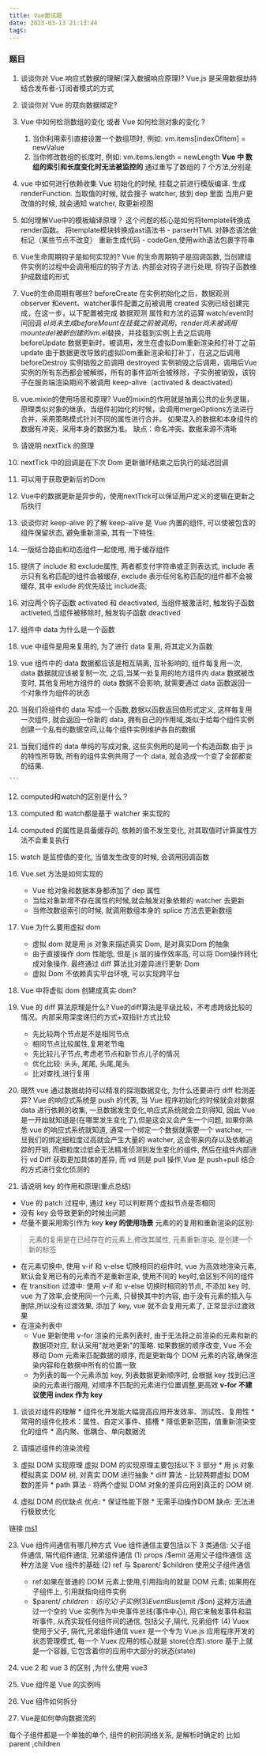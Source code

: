 ```yaml
---
title: Vue面试题
date: 2023-03-13 21:13:44
tags:
---
```

### 题目

1. 谈谈你对 Vue 响应式数据的理解(深入数据响应原理)?
 Vue.js 是采用数据劫持结合发布者-订阅者模式的方式
   
2. 谈谈你对 Vue 的双向数据绑定?

3. Vue 中如何检测数组的变化 或者 Vue 如何检测对象的变化 ?
    1. 当你利用索引直接设置一个数组项时, 例如:
       vm.items[indexOfItem] = newValue
    2. 当你修改数组的长度时, 例如: vm.items.length = newLength
    **Vue 中 数组的索引和长度变化时无法被监控的**
    通过重写了数组的 7 个方法,分别是

4. vue 中如何进行依赖收集
   Vue 初始化的时候, 挂载之前进行模版编译. 生成 renderFunction.
   当取值的时候, 就会搜子 watcher, 放到 dep 里面
   当用户更改值的时候, 就会通知 watcher, 取更新视图
5. 如何理解Vue中的模板编译原理？
   这个问题的核心是如何将template转换成render函数。
   将template模块转换成ast语法书 - parserHTML
   对静态语法做标记（某些节点不改变）
   重新生成代码 - codeGen,使用with语法包裹字符串
6. Vue生命周期钩子是如何实现的?
   Vue 的生命周期钩子是回调函数, 当创建组件实例的过程中会调用相应的钩子方法. 内部会对钩子进行处理, 将钩子函数维护成数组的形式

7. Vue的生命周期有哪些?
    beforeCreate 在实例初始化之后，数据观测observer 和event、watcher事件配置之前被调用
    created 实例已经创建完成，在这一步，以下配置被完成
      数据观测
      属性和方法的运算
      watch/event时间回调
      $el尚未生成
      beforeMount 在挂载之前被调用，render尚未被调用
      mounted el被新创建的vm.$el替换，并挂载到实例上去之后调用
      beforeUpdate 数据更新时，被调用，发生在虚拟Dom重新渲染和打补丁之前
      update 由于数据更改导致的虚拟Dom重新渲染和打补丁，在这之后调用
      beforeDestroy 实例销毁之前调用
      destroyed 实例销毁之后调用，调用后Vue实例的所有东西都会被解绑，所有的事件监听会被移除，子实例被销毁，该钩子在服务端渲染期间不被调用
      keep-alive（activated & deactivated）
8. vue.mixin的使用场景和原理?
    Vue的mixin的作用就是抽离公共的业务逻辑，原理类似对象的继承，当组件初始化的时候，会调用mergeOptions方法进行合并，采用策略模式针对不同的属性进行合并。
    如果混入的数据和本身组件的数据有冲突，采用本身的数据为准。
    缺点：命名冲突、数据来源不清晰
9.  请说明 nextTick 的原理
   
   1. nextTick 中的回调是在下次 Dom 更新循环结束之后执行的延迟回调
   2. 可以用于获取更新后的Dom
   3. Vue中的数据更新是异步的，使用nextTick可以保证用户定义的逻辑在更新之后执行

10.  谈谈你对 keep-alive 的了解
   keep-alive 是 Vue 内置的组件, 可以使被包含的组件保留状态, 避免重新渲染, 其有一下特性:
   1. 一版结合路由和动态组件一起使用, 用于缓存组件
   2. 提供了 include 和 exclude属性, 两者都支付字符串或正则表达式, include 表示只有名称匹配的组件会被缓存, exclude 表示任何名称匹配的组件都不会被缓存, 其中 exlude 的优先级比 include高; 
   3. 对应两个钩子函数 activated 和 deactivated, 当组件被激活时, 触发钩子函数 activeted,当组件被移除时, 触发钩子函数 deactived
11.   组件中 data 为什么是一个函数
   1. vue 中组件是用来复用的, 为了进行 data 复用, 将其定义为函数
   2. vue 组件中的 data 数据都应该是相互隔离, 互补影响的, 组件每复用一次, data 数据就应该被复制一次, 之后,当某一处复用的地方组件内 data 数据被改变时, 其他复用地方组件的 data 数据不会影响, 就需要通过 data 函数返回一个对象作为组件的状态
   3.  当我们将组件的 data 写成一个函数,数据以函数返回值形式定义, 这样每复用一次组件, 就会返回一份新的 data, 拥有自己的作用域,类似于给每个组件实例创建一个私有的数据空间,让每个组件实例维护各自的数据
   4.  当我们组件的 data 单纯的写成对象, 这些实例用的是同一个构造函数.由于 js 的特性所导致, 所有的组件实例共用了一个 data, 就会造成一个变了全部都变的结果.
   
    ```
12.   computed和watch的区别是什么？
   1. computed 和 watch都是基于 watcher 来实现的
   2. computed 的属性是具备缓存的, 依赖的值不发生变化, 对其取值时计算属性方法不会重复执行
   3. watch 是监控值的变化, 当值发生改变的时候, 会调用回调函数

13. Vue.set 方法是如何实现的
    * Vue 给对象和数据本身都添加了 dep 属性
    * 当给对象新增不存在属性的时候,就会触发对象依赖的 watcher 去更新
    * 当修改数组索引的时候, 就调用数组本身的 splice 方法去更新数组
14. Vue 为什么要用虚拟 dom
    * 虚拟 dom 就是用 js 对象来描述真实 Dom, 是对真实Dom 的抽象
    * 由于直接操作 dom 性能低, 但是 js 层的操作效率高, 可以将 Dom操作转化成对象操作. 最终通过 diff 算法比对差异进行更新 Dom
    * 虚拟 Dom 不依赖真实平台环境, 可以实现跨平台

15. Vue 中将虚拟 dom 创建成真实 dom?
16. Vue 的 diff 算法原理是什么?
    Vue的diff算法是平级比较，不考虑跨级比较的情况。内部采用深度递归的方式+双指针方式比较
    * 先比较两个节点是不是相同节点
    * 相同节点比较属性,复用老节电
    * 先比较儿子节点,考虑老节点和新节点儿子的情况
    * 优化比较: 头头, 尾尾, 头尾,尾头
    * 比对查找,进行复用
17. 既然 vue 通过数据劫持可以精准的探测数据变化, 为什么还要进行 diff 检测差异?
    Vue 的响应式系统是 push 的代表, 当 Vue 程序初始化的时候就会对数据 data 进行依赖的收集, 一旦数据发生变化,响应式系统就会立刻得知, 因此 Vue 是一开始就知道是(在哪里发生变化了),但是这会又会产生一个问题, 如果你熟悉 vue 的响应式系统就知道, 通常一个绑定一个数据就需要一个 watcher, 一旦我们的绑定细粒度过高就会产生大量的 watcher, 这会带来内存以及依赖追踪的开销, 而细粒度过低会无法精准侦测到发生变化的组件, 然后在组件内部进行 vd Diff 获取更加具体的差异, 而 vd 则是 pull 操作,Vue 是 push+pull 结合的方式进行变化侦测的

18. 请说明 key 的作用和原理(重点总结)
   * Vue 的 patch 过程中, 通过 key 可以判断两个虚拟节点是否相同
   * 没有 key 会导致更新的时候出问题
   * 尽量不要采用索引作为 key
  **key 的使用场景**
  元素的的复用和重新渲染的区别:
  >元素的复用是在已经存在的元素上,修改其属性,  元素重新渲染, 是创建一个新的标签
  * 在元素切换中, 使用 v-if 和 v-else 切换相同的组件时, vue 为高效地渲染元素, 默认会复用已有的元素而不是重新渲染, 使用不同的 key时,会区别不同的组件
  * 在 transition 过渡中: 使用  v-if 和 v-else 切换时相同的节点, 不添加 key 时, vue 为了效率,会使用同一个元素, 只替换其中的内容, 由于没有元素的插入与删除,所以没有过渡效果,
    添加了 key,  vue 就不会复用元素了, 正常显示过渡效果
  * 在渲染列表中
    * Vue 更新使用 v-for 渲染的元素列表时, 由于无法将之前渲染的元素和新的数据项对应, 默认采用"就地更新"的策略. 如果数据的顺序改变, Vue 不会移动 Dom 元素来匹配数据的顺序, 而是更新每个 DOM 元素的内容,确保渲染内容和在数据中所有的位置一致
    * 为列表的每一个元素添加 key, 列表数据更新顺序时, 会根据 key 找到已渲染的元素进行服用, 对顺序不匹配的元素进行位置调整,更高效
  **v-for 不建议使用 index 作为 key**
1.    谈谈对组件的理解
    * 组件化开发能大幅提高应用开发效率、测试性、复用性
    * 常用的组件化技术：属性、自定义事件、插槽
    * 降低更新范围，值重新渲染变化的组件
    * 高内聚、低耦合、单向数据流
2.    请描述组件的渲染流程
    
3.    虚拟 DOM 实现原理
    虚拟 DOM 的实现原理主要包括以下 3 部分
    * 用 js 对象模拟真实 DOM 树, 对真实 DOM 进行抽象
    * diff 算法 - 比较两颗虚拟 DOM 数的差异
    * path 算法 - 将两个虚拟 DOM 对象的差异应用到真正的 DOM 树.
4.    虚拟 DOM 的优缺点
   优点: 
    * 保证性能下限
    * 无需手动操作DOM
  缺点:
    无法进行极致优化

  链接
  [ms1](https://juejin.cn/post/6844903918753808398#heading-8)  

23. Vue 组件间通信有哪几种方式
  Vue 组件通信主要包括以下 3 类通信: 父子组件通信, 隔代组件通信, 兄弟组件通信
  (1) props /$emit 适用父子组件通信
  这种方法是 Vue 组件的基础
  (2) ref 与 $parent/ $children 使用父子组件通信
    * ref:如果在普通的 DOM 元素上使用,引用指向的就是 DOM 元素; 如果用在子组件上, 引用就指向组件实例
    * $parent/ $children: 访问 父/子实例
  (3) EventBus($emit /$on)
    这种方法通过一个空的 Vue 实例作为中央事件总线(事件中心), 用它来触发事件和监听事件, 从而实现任何组件间的通信, 包括父子,隔代, 兄弟组件
  (4) Vuex 使用于父子, 隔代,兄弟组件通信
    vuex 是一个专为 Vue.js 应用程序开发的状态管理模式, 每一个 Vuex 应用的核心就是 store(仓库).store 基于上就是一个容器, 它包含着你的应用中大部分的状态(state)

23. vue 2 和 vue 3 的区别 ,为什么使用 vue3



24. Vue 组件是 Vue 的实例吗


25. Vue 组件如何拆分


26. Vue是如何单向数据流的


每个子组件都是一个单独的单个, 组件的树形网络关系, 是解析时确定的  比如 parent ,children 
    


